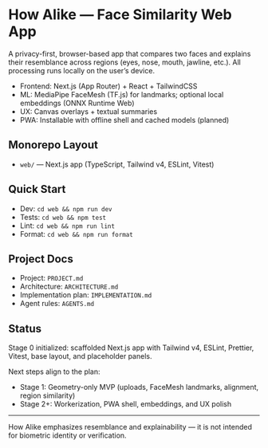# How Alike — Face Similarity Web App

A privacy-first, browser-based app that compares two faces and explains their resemblance across regions (eyes, nose, mouth, jawline, etc.). All processing runs locally on the user’s device.

- Frontend: Next.js (App Router) + React + TailwindCSS
- ML: MediaPipe FaceMesh (TF.js) for landmarks; optional local embeddings (ONNX Runtime Web)
- UX: Canvas overlays + textual summaries
- PWA: Installable with offline shell and cached models (planned)

## Monorepo Layout

- `web/` — Next.js app (TypeScript, Tailwind v4, ESLint, Vitest)

## Quick Start

- Dev: `cd web && npm run dev`
- Tests: `cd web && npm test`
- Lint: `cd web && npm run lint`
- Format: `cd web && npm run format`

## Project Docs

- Project: `PROJECT.md`
- Architecture: `ARCHITECTURE.md`
- Implementation plan: `IMPLEMENTATION.md`
- Agent rules: `AGENTS.md`

## Status

Stage 0 initialized: scaffolded Next.js app with Tailwind v4, ESLint, Prettier, Vitest, base layout, and placeholder panels.

Next steps align to the plan:
- Stage 1: Geometry-only MVP (uploads, FaceMesh landmarks, alignment, region similarity)
- Stage 2+: Workerization, PWA shell, embeddings, and UX polish

---

How Alike emphasizes resemblance and explainability — it is not intended for biometric identity or verification.

